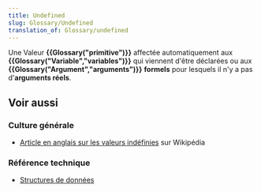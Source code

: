 ```yaml
---
title: Undefined
slug: Glossary/Undefined
translation_of: Glossary/undefined
---
```


Une Valeur **{{Glossary("primitive")}}** affectée automatiquement aux **{{Glossary("Variable","variables")}}** qui viennent d'être déclarées ou aux **{{Glossary("Argument","arguments")}}** **formels** pour lesquels il n'y a pas d'**arguments réels**.

## Voir aussi

### Culture générale

- [Article en anglais sur les valeurs indéfinies](https://en.wikipedia.org/wiki/Undefined_value) sur Wikipédia

### Référence technique

- [Structures de données](/fr/docs/Web/JavaScript/Structures_de_données)
